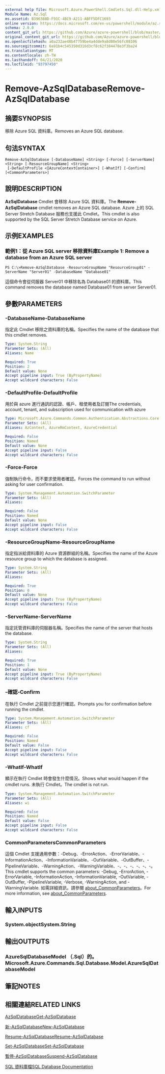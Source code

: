 ```yaml
---
external help file: Microsoft.Azure.PowerShell.Cmdlets.Sql.dll-Help.xml
Module Name: Az.Sql
ms.assetid: B396388D-F91C-4BC9-A211-ABFF5DFC1693
online version: https://docs.microsoft.com/en-us/powershell/module/az.sql/remove-azsqldatabase
schema: 2.0.0
content_git_url: https://github.com/Azure/azure-powershell/blob/master/src/Sql/Sql/help/Remove-AzSqlDatabase.md
original_content_git_url: https://github.com/Azure/azure-powershell/blob/master/src/Sql/Sql/help/Remove-AzSqlDatabase.md
ms.openlocfilehash: a0a232ae48b47759be4a4dde9a8d80e56fc88106
ms.sourcegitcommit: 6a91b4c545350d316d3cf8c62f384478e3f3ba24
ms.translationtype: MT
ms.contentlocale: zh-TW
ms.lasthandoff: 04/21/2020
ms.locfileid: "93797450"
---
```

# <span data-ttu-id="6c203-101">Remove-AzSqlDatabase</span><span class="sxs-lookup"><span data-stu-id="6c203-101">Remove-AzSqlDatabase</span></span>

## <span data-ttu-id="6c203-102">摘要</span><span class="sxs-lookup"><span data-stu-id="6c203-102">SYNOPSIS</span></span>
<span data-ttu-id="6c203-103">移除 Azure SQL 資料庫。</span><span class="sxs-lookup"><span data-stu-id="6c203-103">Removes an Azure SQL database.</span></span>

## <span data-ttu-id="6c203-104">句法</span><span class="sxs-lookup"><span data-stu-id="6c203-104">SYNTAX</span></span>

```
Remove-AzSqlDatabase [-DatabaseName] <String> [-Force] [-ServerName] <String> [-ResourceGroupName] <String>
 [-DefaultProfile <IAzureContextContainer>] [-WhatIf] [-Confirm] [<CommonParameters>]
```

## <span data-ttu-id="6c203-105">說明</span><span class="sxs-lookup"><span data-stu-id="6c203-105">DESCRIPTION</span></span>
<span data-ttu-id="6c203-106">**AzSqlDatabase** Cmdlet 會移除 Azure SQL 資料庫。</span><span class="sxs-lookup"><span data-stu-id="6c203-106">The **Remove-AzSqlDatabase** cmdlet removes an Azure SQL database.</span></span>
<span data-ttu-id="6c203-107">Azure 上的 SQL Server Stretch Database 服務也支援此 Cmdlet。</span><span class="sxs-lookup"><span data-stu-id="6c203-107">This cmdlet is also supported by the SQL Server Stretch Database service on Azure.</span></span>

## <span data-ttu-id="6c203-108">示例</span><span class="sxs-lookup"><span data-stu-id="6c203-108">EXAMPLES</span></span>

### <span data-ttu-id="6c203-109">範例1：從 Azure SQL server 移除資料庫</span><span class="sxs-lookup"><span data-stu-id="6c203-109">Example 1: Remove a database from an Azure SQL server</span></span>
```
PS C:\>Remove-AzSqlDatabase -ResourceGroupName "ResourceGroup01" -ServerName "Server01" -DatabaseName "Database01"
```

<span data-ttu-id="6c203-110">這個命令會從伺服器 Server01 中移除名為 Database01 的資料庫。</span><span class="sxs-lookup"><span data-stu-id="6c203-110">This command removes the database named Database01 from server Server01.</span></span>

## <span data-ttu-id="6c203-111">參數</span><span class="sxs-lookup"><span data-stu-id="6c203-111">PARAMETERS</span></span>

### <span data-ttu-id="6c203-112">-DatabaseName</span><span class="sxs-lookup"><span data-stu-id="6c203-112">-DatabaseName</span></span>
<span data-ttu-id="6c203-113">指定此 Cmdlet 移除之資料庫的名稱。</span><span class="sxs-lookup"><span data-stu-id="6c203-113">Specifies the name of the database that this cmdlet removes.</span></span>

```yaml
Type: System.String
Parameter Sets: (All)
Aliases: Name

Required: True
Position: 2
Default value: None
Accept pipeline input: True (ByPropertyName)
Accept wildcard characters: False
```

### <span data-ttu-id="6c203-114">-DefaultProfile</span><span class="sxs-lookup"><span data-stu-id="6c203-114">-DefaultProfile</span></span>
<span data-ttu-id="6c203-115">用於與 azure 進行通訊的認證、帳戶、租使用者及訂閱</span><span class="sxs-lookup"><span data-stu-id="6c203-115">The credentials, account, tenant, and subscription used for communication with azure</span></span>

```yaml
Type: Microsoft.Azure.Commands.Common.Authentication.Abstractions.Core.IAzureContextContainer
Parameter Sets: (All)
Aliases: AzContext, AzureRmContext, AzureCredential

Required: False
Position: Named
Default value: None
Accept pipeline input: False
Accept wildcard characters: False
```

### <span data-ttu-id="6c203-116">-Force</span><span class="sxs-lookup"><span data-stu-id="6c203-116">-Force</span></span>
<span data-ttu-id="6c203-117">強制執行命令，而不要求使用者確認。</span><span class="sxs-lookup"><span data-stu-id="6c203-117">Forces the command to run without asking for user confirmation.</span></span>

```yaml
Type: System.Management.Automation.SwitchParameter
Parameter Sets: (All)
Aliases:

Required: False
Position: Named
Default value: None
Accept pipeline input: False
Accept wildcard characters: False
```

### <span data-ttu-id="6c203-118">-ResourceGroupName</span><span class="sxs-lookup"><span data-stu-id="6c203-118">-ResourceGroupName</span></span>
<span data-ttu-id="6c203-119">指定指派給資料庫的 Azure 資源群組的名稱。</span><span class="sxs-lookup"><span data-stu-id="6c203-119">Specifies the name of the Azure resource group to which the database is assigned.</span></span>

```yaml
Type: System.String
Parameter Sets: (All)
Aliases:

Required: True
Position: 0
Default value: None
Accept pipeline input: True (ByPropertyName)
Accept wildcard characters: False
```

### <span data-ttu-id="6c203-120">-ServerName</span><span class="sxs-lookup"><span data-stu-id="6c203-120">-ServerName</span></span>
<span data-ttu-id="6c203-121">指定託管資料庫的伺服器名稱。</span><span class="sxs-lookup"><span data-stu-id="6c203-121">Specifies the name of the server that hosts the database.</span></span>

```yaml
Type: System.String
Parameter Sets: (All)
Aliases:

Required: True
Position: 1
Default value: None
Accept pipeline input: True (ByPropertyName)
Accept wildcard characters: False
```

### <span data-ttu-id="6c203-122">-確認</span><span class="sxs-lookup"><span data-stu-id="6c203-122">-Confirm</span></span>
<span data-ttu-id="6c203-123">在執行 Cmdlet 之前提示您進行確認。</span><span class="sxs-lookup"><span data-stu-id="6c203-123">Prompts you for confirmation before running the cmdlet.</span></span>

```yaml
Type: System.Management.Automation.SwitchParameter
Parameter Sets: (All)
Aliases: cf

Required: False
Position: Named
Default value: False
Accept pipeline input: False
Accept wildcard characters: False
```

### <span data-ttu-id="6c203-124">-WhatIf</span><span class="sxs-lookup"><span data-stu-id="6c203-124">-WhatIf</span></span>
<span data-ttu-id="6c203-125">顯示在執行 Cmdlet 時會發生什麼情況。</span><span class="sxs-lookup"><span data-stu-id="6c203-125">Shows what would happen if the cmdlet runs.</span></span>
<span data-ttu-id="6c203-126">未執行 Cmdlet。</span><span class="sxs-lookup"><span data-stu-id="6c203-126">The cmdlet is not run.</span></span>

```yaml
Type: System.Management.Automation.SwitchParameter
Parameter Sets: (All)
Aliases: wi

Required: False
Position: Named
Default value: False
Accept pipeline input: False
Accept wildcard characters: False
```

### <span data-ttu-id="6c203-127">CommonParameters</span><span class="sxs-lookup"><span data-stu-id="6c203-127">CommonParameters</span></span>
<span data-ttu-id="6c203-128">這個 Cmdlet 支援通用參數：-Debug、-ErrorAction、-ErrorVariable、-InformationAction、-InformationVariable、-OutVariable、-OutBuffer、-PipelineVariable、-WarningAction、-WarningVariable、-、-、-、-、-、-。</span><span class="sxs-lookup"><span data-stu-id="6c203-128">This cmdlet supports the common parameters: -Debug, -ErrorAction, -ErrorVariable, -InformationAction, -InformationVariable, -OutVariable, -OutBuffer, -PipelineVariable, -Verbose, -WarningAction, and -WarningVariable.</span></span> <span data-ttu-id="6c203-129">如需詳細資訊，請參閱 [about_CommonParameters](http://go.microsoft.com/fwlink/?LinkID=113216)。</span><span class="sxs-lookup"><span data-stu-id="6c203-129">For more information, see [about_CommonParameters](http://go.microsoft.com/fwlink/?LinkID=113216).</span></span>

## <span data-ttu-id="6c203-130">輸入</span><span class="sxs-lookup"><span data-stu-id="6c203-130">INPUTS</span></span>

### <span data-ttu-id="6c203-131">System.object</span><span class="sxs-lookup"><span data-stu-id="6c203-131">System.String</span></span>

## <span data-ttu-id="6c203-132">輸出</span><span class="sxs-lookup"><span data-stu-id="6c203-132">OUTPUTS</span></span>

### <span data-ttu-id="6c203-133">AzureSqlDatabaseModel （.Sql）的。</span><span class="sxs-lookup"><span data-stu-id="6c203-133">Microsoft.Azure.Commands.Sql.Database.Model.AzureSqlDatabaseModel</span></span>

## <span data-ttu-id="6c203-134">筆記</span><span class="sxs-lookup"><span data-stu-id="6c203-134">NOTES</span></span>

## <span data-ttu-id="6c203-135">相關連結</span><span class="sxs-lookup"><span data-stu-id="6c203-135">RELATED LINKS</span></span>

[<span data-ttu-id="6c203-136">AzSqlDatabase</span><span class="sxs-lookup"><span data-stu-id="6c203-136">Get-AzSqlDatabase</span></span>](./Get-AzSqlDatabase.md)

[<span data-ttu-id="6c203-137">新-AzSqlDatabase</span><span class="sxs-lookup"><span data-stu-id="6c203-137">New-AzSqlDatabase</span></span>](./New-AzSqlDatabase.md)

[<span data-ttu-id="6c203-138">Resume-AzSqlDatabase</span><span class="sxs-lookup"><span data-stu-id="6c203-138">Resume-AzSqlDatabase</span></span>](./Resume-AzSqlDatabase.md)

[<span data-ttu-id="6c203-139">Set-AzSqlDatabase</span><span class="sxs-lookup"><span data-stu-id="6c203-139">Set-AzSqlDatabase</span></span>](./Set-AzSqlDatabase.md)

[<span data-ttu-id="6c203-140">暫停-AzSqlDatabase</span><span class="sxs-lookup"><span data-stu-id="6c203-140">Suspend-AzSqlDatabase</span></span>](./Suspend-AzSqlDatabase.md)

[<span data-ttu-id="6c203-141">SQL 資料庫檔</span><span class="sxs-lookup"><span data-stu-id="6c203-141">SQL Database Documentation</span></span>](https://docs.microsoft.com/azure/sql-database/)


